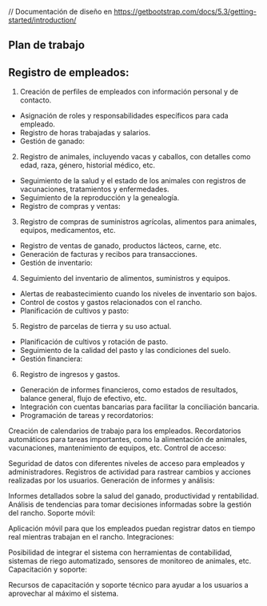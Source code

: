 // Documentación de diseño en https://getbootstrap.com/docs/5.3/getting-started/introduction/

## Plan de trabajo
## Registro de empleados:

1. Creación de perfiles de empleados con información personal y de contacto.
- Asignación de roles y responsabilidades específicos para cada empleado.
- Registro de horas trabajadas y salarios.
- Gestión de ganado:

2. Registro de animales, incluyendo vacas y caballos, con detalles como edad, raza, género, historial médico, etc.
- Seguimiento de la salud y el estado de los animales con registros de vacunaciones, tratamientos y enfermedades.
- Seguimiento de la reproducción y la genealogía.
- Registro de compras y ventas:

3. Registro de compras de suministros agrícolas, alimentos para animales, equipos, medicamentos, etc.
- Registro de ventas de ganado, productos lácteos, carne, etc.
- Generación de facturas y recibos para transacciones.
- Gestión de inventario:

4. Seguimiento del inventario de alimentos, suministros y equipos.
- Alertas de reabastecimiento cuando los niveles de inventario son bajos.
- Control de costos y gastos relacionados con el rancho.
- Planificación de cultivos y pasto:

5. Registro de parcelas de tierra y su uso actual.
- Planificación de cultivos y rotación de pasto.
- Seguimiento de la calidad del pasto y las condiciones del suelo.
- Gestión financiera:

6. Registro de ingresos y gastos.
- Generación de informes financieros, como estados de resultados, balance general, flujo de efectivo, etc.
- Integración con cuentas bancarias para facilitar la conciliación bancaria.
- Programación de tareas y recordatorios:

Creación de calendarios de trabajo para los empleados.
Recordatorios automáticos para tareas importantes, como la alimentación de animales, vacunaciones, mantenimiento de equipos, etc.
Control de acceso:

Seguridad de datos con diferentes niveles de acceso para empleados y administradores.
Registros de actividad para rastrear cambios y acciones realizadas por los usuarios.
Generación de informes y análisis:

Informes detallados sobre la salud del ganado, productividad y rentabilidad.
Análisis de tendencias para tomar decisiones informadas sobre la gestión del rancho.
Soporte móvil:

Aplicación móvil para que los empleados puedan registrar datos en tiempo real mientras trabajan en el rancho.
Integraciones:

Posibilidad de integrar el sistema con herramientas de contabilidad, sistemas de riego automatizado, sensores de monitoreo de animales, etc.
Capacitación y soporte:

Recursos de capacitación y soporte técnico para ayudar a los usuarios a aprovechar al máximo el sistema.
